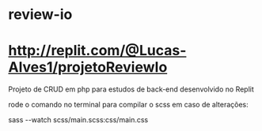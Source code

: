 # review-io
# http://replit.com/@Lucas-Alves1/projetoReviewIo
Projeto de CRUD em php para estudos de back-end desenvolvido no Replit

rode o comando no terminal para compilar o scss em caso de alterações:

sass --watch scss/main.scss:css/main.css